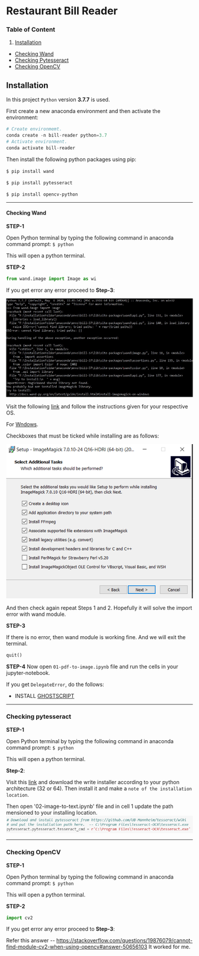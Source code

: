 # Restaurant Bill Reader

### Table of Content
1. [Installation](#installation)
  - [Checking Wand](#checking-Wand)
  - [Checking Pytesseract](#checking-pytesseract)
  - [Checking OpenCV](#checking-opencv)
  



## Installation
In this project `Python` version **3.7.7** is used.

First create a new anaconda environment and then activate the environment:
```python
# Create environmemt.
conda create -n bill-reader python=3.7
# Activate environment.
conda activate bill-reader
```

Then install the following python packages using pip:

`$ pip install wand`

`$ pip install pytesseract`

`$ pip install opencv-python`

---

  #### Checking Wand
  
  **STEP-1**
  
  Open Python terminal by typing the following command in anaconda command prompt:
  `$ python`
  
  This will open a python terminal.

  **STEP-2**

  ```python
  from wand.image import Image as wi
  ```
  
  If you get error any error proceed to **Step-3**:
  
  ![Wand Error Images](/readme-assets/wand-error.jpg)
  
  Visit the following [link](https://docs.wand-py.org/en/latest/guide/install.html) and follow the instructions given for your respective OS.
  
  For [Wndows](https://docs.wand-py.org/en/latest/guide/install.html#install-imagemagick-on-windows).
  
  
  Checkboxes that must be ticked while installing are as follows:
  
  ![Magic Wand Installation](/readme-assets/magic-wand-options.PNG)
  
  And then check again repeat Steps 1 and 2. Hopefully it will solve the import error with wand module.
  
  **STEP-3**
  
  If there is no error, then wand module is working fine.
  And we will exit the terminal.

  ```python
  quit()
  ```
  
  **STEP-4**
  Now open `01-pdf-to-image.ipynb` file and run the cells in your jupyter-notebook.
  
  If you get `DelegateError`, do the follows:
   - INSTALL [GHOSTSCRIPT](https://www.ghostscript.com/download/gsdnld.html)
  
  
  ---
  
  ### Checking pytesseract
 
  **STEP-1**
  
  Open Python terminal by typing the following command in anaconda command prompt:
  `$ python`
  
  This will open a python terminal.

  **Step-2**:
  
  Visit this [link](https://github.com/UB-Mannheim/tesseract/wiki) and download the write installer according to your python architecture (32 or 64).
  Then install it and make a `note of the installation location`.
  
  Then open '02-image-to-text.ipynb' file and in cell 1 update the path mensioned to your installing location.
  ![Replace location here](/readme-assets/tesseract-loc.png)
 
 ---
 
  ### Checking OpenCV
 
  **STEP-1**
  
  Open Python terminal by typing the following command in anaconda command prompt:
  `$ python`
  
  This will open a python terminal.

  **STEP-2**

  ```python
  import cv2
  ```
  
  If you get error any error proceed to **Step-3**:
  
  Refer this answer -- https://stackoverflow.com/questions/19876079/cannot-find-module-cv2-when-using-opencv#answer-50656103
  It worked for me.
  
